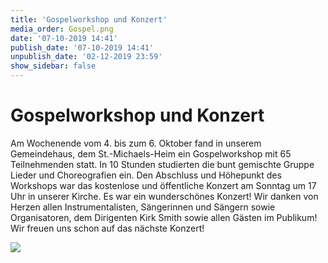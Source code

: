 ```yaml
---
title: 'Gospelworkshop und Konzert'
media_order: Gospel.png
date: '07-10-2019 14:41'
publish_date: '07-10-2019 14:41'
unpublish_date: '02-12-2019 23:59'
show_sidebar: false
---
```


# Gospelworkshop und Konzert
Am Wochenende vom 4. bis zum 6. Oktober fand in unserem Gemeindehaus, dem St.-Michaels-Heim ein Gospelworkshop mit 65 Teilnehmenden statt. In 10 Stunden studierten die bunt gemischte Gruppe Lieder und Choreografien ein. Den Abschluss und Höhepunkt des Workshops war das kostenlose und öffentliche Konzert am Sonntag um 17 Uhr in unserer Kirche.
Es war ein wunderschönes Konzert! Wir danken von Herzen allen Instrumentalisten, Sängerinnen und Sängern sowie Organisatoren, dem Dirigenten Kirk Smith sowie allen Gästen im Publikum! Wir freuen uns schon auf das nächste Konzert!

![](https://smh-gemeinden.de/user/pages/02.news/09.gospelworkshop-und-konzert/Gospel.png)